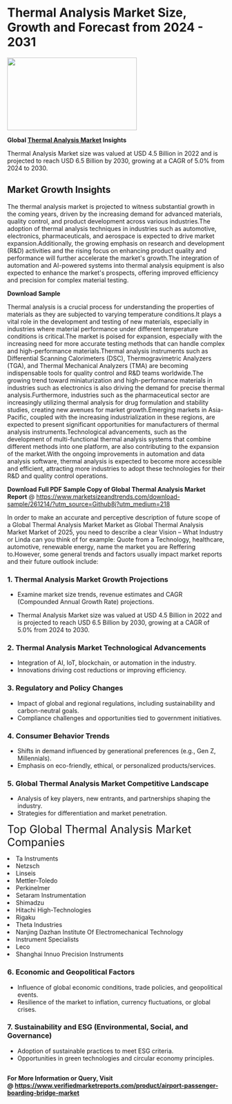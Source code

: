 <H1>Thermal Analysis Market Size, Growth and Forecast from 2024 - 2031</H1><img class="aligncenter size-medium wp-image-584254" src="https://thirdeyenews.in/wp-content/uploads/2024/09/Global-Market-Research-300x168.jpeg" alt="" width="300" height="168" /><p><strong>Global&nbsp;<a href="https://www.marketsizeandtrends.com/download-sample/261214/?utm_source=Github8j?utm_medium=218">Thermal Analysis Market</a> Insights</strong></p><p>Thermal Analysis Market size was valued at USD 4.5 Billion in 2022 and is projected to reach USD 6.5 Billion by 2030, growing at a CAGR of 5.0% from 2024 to 2030.</p><p><h2>Market Growth Insights</h2> <p>The thermal analysis market is projected to witness substantial growth in the coming years, driven by the increasing demand for advanced materials, quality control, and product development across various industries.The adoption of thermal analysis techniques in industries such as automotive, electronics, pharmaceuticals, and aerospace is expected to drive market expansion.Additionally, the growing emphasis on research and development (R&D) activities and the rising focus on enhancing product quality and performance will further accelerate the market's growth.The integration of automation and AI-powered systems into thermal analysis equipment is also expected to enhance the market's prospects, offering improved efficiency and precision for complex material testing.</p> <p><strong>Download Sample</strong></p> <p>Thermal analysis is a crucial process for understanding the properties of materials as they are subjected to varying temperature conditions.It plays a vital role in the development and testing of new materials, especially in industries where material performance under different temperature conditions is critical.The market is poised for expansion, especially with the increasing need for more accurate testing methods that can handle complex and high-performance materials.Thermal analysis instruments such as Differential Scanning Calorimeters (DSC), Thermogravimetric Analyzers (TGA), and Thermal Mechanical Analyzers (TMA) are becoming indispensable tools for quality control and R&D teams worldwide.The growing trend toward miniaturization and high-performance materials in industries such as electronics is also driving the demand for precise thermal analysis.Furthermore, industries such as the pharmaceutical sector are increasingly utilizing thermal analysis for drug formulation and stability studies, creating new avenues for market growth.Emerging markets in Asia-Pacific, coupled with the increasing industrialization in these regions, are expected to present significant opportunities for manufacturers of thermal analysis instruments.Technological advancements, such as the development of multi-functional thermal analysis systems that combine different methods into one platform, are also contributing to the expansion of the market.With the ongoing improvements in automation and data analysis software, thermal analysis is expected to become more accessible and efficient, attracting more industries to adopt these technologies for their R&D and quality control operations.</p> <p><span class=""><strong>Download Full PDF Sample Copy of Global Thermal Analysis Market Report</strong> @ <a href="https://www.marketsizeandtrends.com/download-sample/261214/?utm_source=Github8j?utm_medium=218" target="_blank">https://www.marketsizeandtrends.com/download-sample/261214/?utm_source=Github8j?utm_medium=218</a></span></p><p>In order to make an accurate and perceptive description of future scope of a Global&nbsp;Thermal Analysis Market Market as Global&nbsp;Thermal Analysis Market Market of 2025, you need to describe a clear Vision &ndash; What Industry or Linda can you think of for example: Quote from a Technology, healthcare, automotive, renewable energy, name the market you are Reffering to.However, some general trends and factors usually impact market reports and their future outlook include:</p><h3>1.&nbsp;<strong>Thermal Analysis Market Growth Projections</strong></h3><ul><li>Examine market size trends, revenue estimates and CAGR (Compounded Annual Growth Rate) projections.</li><li><p>Thermal Analysis Market size was valued at USD 4.5 Billion in 2022 and is projected to reach USD 6.5 Billion by 2030, growing at a CAGR of 5.0% from 2024 to 2030.</p></li></ul><h3>2.&nbsp;<strong>Thermal Analysis Market Technological Advancements</strong></h3><ul><li>Integration of AI, IoT, blockchain, or automation in the industry.</li><li>Innovations driving cost reductions or improving efficiency.</li></ul><h3>3.&nbsp;<strong>Regulatory and Policy Changes</strong></h3><ul><li>Impact of global and regional regulations, including sustainability and carbon-neutral goals.</li><li>Compliance challenges and opportunities tied to government initiatives.</li></ul><h3>4.&nbsp;<strong>Consumer Behavior Trends</strong></h3><ul><li>Shifts in demand influenced by generational preferences (e.g., Gen Z, Millennials).</li><li>Emphasis on eco-friendly, ethical, or personalized products/services.</li></ul><h3>5.&nbsp;<strong>Global Thermal Analysis Market Competitive Landscape</strong></h3><ul><li>Analysis of key players, new entrants, and partnerships shaping the industry.</li><li>Strategies for differentiation and market penetration.</li></ul><p data-pm-slice="1 1 []"><span style="color: inherit; font-family: inherit; font-size: 25px;">Top Global Thermal Analysis Market Companies</span></p><div class="" data-test-id=""><p><li>Ta Instruments</li><li> Netzsch</li><li> Linseis</li><li> Mettler-Toledo</li><li> Perkinelmer</li><li> Setaram Instrumentation</li><li> Shimadzu</li><li> Hitachi High-Technologies</li><li> Rigaku</li><li> Theta Industries</li><li> Nanjing Dazhan Institute Of Electromechanical Technology</li><li> Instrument Specialists</li><li> Leco</li><li> Shanghai Innuo Precision Instruments</li></p></div><h3>6.&nbsp;<strong>Economic and Geopolitical Factors</strong></h3><ul><li>Influence of global economic conditions, trade policies, and geopolitical events.</li><li>Resilience of the market to inflation, currency fluctuations, or global crises.</li></ul><h3>7.&nbsp;<strong>Sustainability and ESG (Environmental, Social, and Governance)</strong></h3><ul><li>Adoption of sustainable practices to meet ESG criteria.</li><li>Opportunities in green technologies and circular economy principles.</li></ul><h2><strong style="font-size: 14px;">For More Information or Query, Visit @&nbsp;</strong><a style="background-color: #ffffff; font-size: 14px;" href="https://www.marketsizeandtrends.com/report/thermal-analysis-market/" target="_blank">https://www.verifiedmarketreports.com/product/airport-passenger-boarding-bridge-market</a></h2>